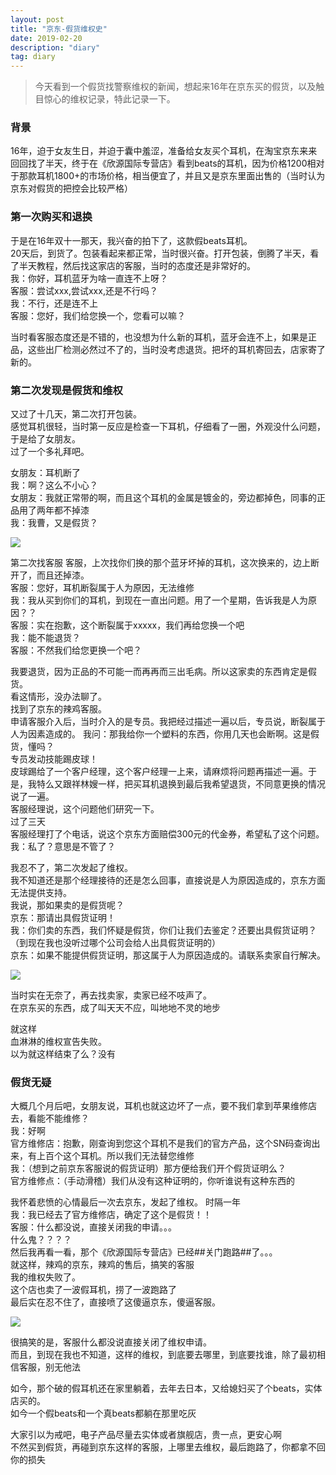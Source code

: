 ```yaml
---
layout: post
title: "京东-假货维权史"
date: 2019-02-20 
description: "diary"
tag: diary
---
```


> 今天看到一个假货找警察维权的新闻，想起来16年在京东买的假货，以及触目惊心的维权记录，特此记录一下。

### 背景

16年，迫于女友生日，并迫于囊中羞涩，准备给女友买个耳机，在淘宝京东来来回回找了半天，终于在《欣源国际专营店》看到beats的耳机，因为价格1200相对于那款耳机1800+的市场价格，相当便宜了，并且又是京东里面出售的（当时认为京东对假货的把控会比较严格）  

### 第一次购买和退换

于是在16年双十一那天，我兴奋的拍下了，这款假beats耳机。  
20天后，到货了。包装看起来都正常，当时很兴奋。打开包装，倒腾了半天，看了半天教程，然后找这家店的客服，当时的态度还是非常好的。  
我：你好，耳机蓝牙为啥一直连不上呀？  
客服：尝试xxx,尝试xxx,还是不行吗？  
我：不行，还是连不上  
客服：您好，我们给您换一个，您看可以嘛？  
  
当时看客服态度还是不错的，也没想为什么新的耳机，蓝牙会连不上，如果是正品，这些出厂检测必然过不了的，当时没考虑退货。把坏的耳机寄回去，店家寄了新的。  

### 第二次发现是假货和维权  

又过了十几天，第二次打开包装。  
感觉耳机很轻，当时第一反应是检查一下耳机，仔细看了一圈，外观没什么问题，于是给了女朋友。  
过了一个多礼拜吧。  

女朋友：耳机断了  
我：啊？这么不小心？  
女朋友：我就正常带的啊，而且这个耳机的金属是镀金的，旁边都掉色，同事的正品用了两年都不掉漆  
我：我曹，又是假货？  

![](/images/posts/diary2/11.png)  
  
第二次找客服
客服，上次找你们换的那个蓝牙坏掉的耳机，这次换来的，边上断开了，而且还掉漆。  
客服：您好，耳机断裂属于人为原因，无法维修  
我：我从买到你们的耳机，到现在一直出问题。用了一个星期，告诉我是人为原因？？  
客服：实在抱歉，这个断裂属于xxxxx，我们再给您换一个吧  
我：能不能退货？  
客服：不然我们给您更换一个吧？  
  
我要退货，因为正品的不可能一而再再而三出毛病。所以这家卖的东西肯定是假货。  
看这情形，没办法聊了。  
找到了京东的辣鸡客服。  
申请客服介入后，当时介入的是专员。我把经过描述一遍以后，专员说，断裂属于人为因素造成的。
我问：那我给你一个塑料的东西，你用几天也会断啊。这是假货，懂吗？  
专员发动技能踢皮球！  
皮球踢给了一个客户经理，这个客户经理一上来，请麻烦将问题再描述一遍。于是，我特么又跟祥林嫂一样，把买耳机退换到最后我希望退货，不同意更换的情况说了一遍。  
客服经理说，这个问题他们研究一下。  
过了三天  
客服经理打了个电话，说这个京东方面赔偿300元的代金券，希望私了这个问题。  
我：私了？意思是不管了？  

我忍不了，第二次发起了维权。  
我不知道还是那个经理接待的还是怎么回事，直接说是人为原因造成的，京东方面无法提供支持。  
我说，那如果卖的是假货呢？  
京东：那请出具假货证明！  
我：你们卖的东西，我们怀疑是假货，你们让我们去鉴定？还要出具假货证明？（到现在我也没听过哪个公司会给人出具假货证明的）  
京东：如果不能提供假货证明，那这属于人为原因造成的。请联系卖家自行解决。  
  
![](/images/posts/diary2/22.png)  

当时实在无奈了，再去找卖家，卖家已经不吱声了。  
在京东买的东西，成了叫天天不应，叫地地不灵的地步  

就这样  
血淋淋的维权宣告失败。  
以为就这样结束了么？没有  
  
### 假货无疑

大概几个月后吧，女朋友说，耳机也就这边坏了一点，要不我们拿到苹果维修店去，看能不能维修？  
我：好啊  
官方维修店：抱歉，刚查询到您这个耳机不是我们的官方产品，这个SN码查询出来，有上百个这个耳机。所以我们无法替您维修  
我：（想到之前京东客服说的假货证明）那方便给我们开个假货证明么？  
官方维修点：（手动滑稽）我们从没有这种证明的，你听谁说有这种东西的  

我怀着悲愤的心情最后一次去京东，发起了维权。
时隔一年  
我：我已经去了官方维修店，确定了这个是假货！！  
客服：什么都没说，直接关闭我的申请。。。  
什么鬼？？？？  
然后我再看一看，那个《欣源国际专营店》已经##关门跑路##了。。。  
就这样，辣鸡的京东，辣鸡的售后，搞笑的客服  
我的维权失败了。  
这个店也卖了一波假耳机，捞了一波跑路了  
最后实在忍不住了，直接喷了这傻逼京东，傻逼客服。  

![](/images/posts/diary2/33.png)  

很搞笑的是，客服什么都没说直接关闭了维权申请。  
而且，到现在我也不知道，这样的维权，到底要去哪里，到底要找谁，除了最初相信客服，别无他法  

如今，那个破的假耳机还在家里躺着，去年去日本，又给媳妇买了个beats，实体店买的。  
如今一个假beats和一个真beats都躺在那里吃灰  

大家引以为戒吧，电子产品尽量去实体或者旗舰店，贵一点，更安心啊  
不然买到假货，再碰到京东这样的客服，上哪里去维权，最后跑路了，你都拿不回你的损失  